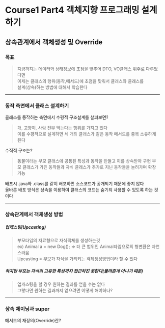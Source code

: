 # Course1 Part4 객체지향 프로그래밍 설계하기   

## 상속관계에서 객체생성 및 Override

### 목표
> 지금까지는 데이터와 상태정보에 초점을 맞추어 DTO, VO클래스 위주로 다루었다면   
> 이제는 클래스의 행위(동작,메서드)에 초점을 맞춰서 클래스와 클래스를   
> 설계(상속)하는 방법에 대해서 학습한다
---

### 동작 측면에서 클래스 설계하기
클래스를 동작하는 측면에서 수평적 구조설계를 살펴보면?
> 개, 고양이, 사람 전부 먹는다는 행위를 가지고 있다   
> 이를 수평적으로 설계하면 세 개의 클래스가 같은 동작 메서드를 중복 소유하게 된다

수직적 구조는?
> 동물이라는 부모 클래스에 공통된 특성과 동작을 만들고 이를 상속받아 구현
> 부모 클래스가 가진 동작들과 자식 클래스가 추가로 지닌 동작들을 늘려가며 확장가능

배포시 .java와 .class를 같이 배포하면 소스코드가 공개되기 때문에 좋지 않다   
올바른 배포 방식은 상속을 이용하여 클래스의 코드는 숨기되 사용할 수 있도록 하는 것이다

---

### 상속관계에서 객체생성 방법
##### 업캐스팅(Upcasting)
> 부모타입의 자료형으로 자식객체를 생성하는것   
> ex) Animal a = new Dog(); => 더 큰 범위인 Animal타입으로의 형변환은 자연스러움         
> Upcasting = 부모가 자식을 가리키는 객체생성방법이라 할 수 있다

##### 하지만 부모는 자식의 고유한 특성까지 접근하진 못한다(물려준게 아니기 때문)
> 업캐스팅을 할 경우 원하는 결과를 얻을 수는 없다   
> 그렇다면 원하는 결과까지 얻으려면 어떻게 해야하나?

---

### 상속 체이닝과 super
메서드의 재정의(Override)란?